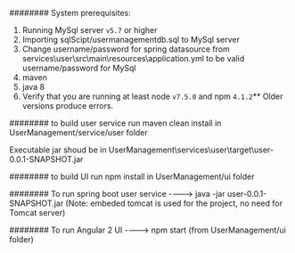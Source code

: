 ########
System prerequisites:
1. Running MySql server `v5.7` or higher
2. Importing sqlScipt/usermanagementdb.sql to MySql server
3. Change username/password for spring datasource from services\user\src\main\resources\application.yml to be valid username/password for MySql
4. maven
5. java 8
6. Verify that you are running at least node `v7.5.0` and npm `4.1.2`** Older versions produce errors.


########
to build user service run maven clean install in UserManagement/service/user folder

Executable jar shoud be in UserManagement\services\user\target\user-0.0.1-SNAPSHOT.jar

########
to build UI run npm install in UserManagement/ui folder

########
To run spring boot user service ----> java -jar user-0.0.1-SNAPSHOT.jar (Note: embeded tomcat is used for the project, no need for Tomcat server)

########
To run Angular 2 UI ----> npm start (from UserManagement/ui folder)
